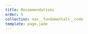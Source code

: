 ```yaml
---
title: Recommendations
order: 5
collection: nav__fundamentals__code
template: page.jade
---
```


<!-- Copyright AXA Versicherungen AG 2015 -->
